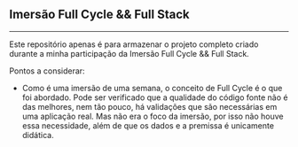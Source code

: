 ## Imersão Full Cycle && Full Stack
<hr>

Este repositório apenas é para armazenar o projeto completo criado durante a minha participação da Imersão Full Cycle && Full Stack.

Pontos a considerar:

- Como é uma imersão de uma semana, o conceito de Full Cycle é o que foi abordado. Pode ser verificado que a qualidade do código fonte não é das melhores, nem tão pouco, há validações que são necessárias em uma aplicação real. Mas não era o foco da imersão, por isso não houve essa necessidade, além de que os dados e a premissa é unicamente didática.